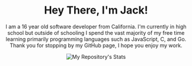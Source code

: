 <div align="center">
<h1>Hey There, I'm Jack!</h1>
<p>I am a 16 year old software developer from California. I'm currently in high school but outside of schooling I spend the vast majority of my free time learning primarily programming languages such as JavaScript, C, and Go. Thank you for stopping by my GitHub page, I hope you enjoy my work.</p
</div>

![My Repository's Stats](https://github-readme-stats.vercel.app/api?username=Kyrncion&show_icons=true)
